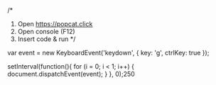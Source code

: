 /*
1) Open https://popcat.click
2) Open console (F12)
3) Insert code & run
*/


var event = new KeyboardEvent('keydown', {
	key: 'g',
	ctrlKey: true
});

setInterval(function(){
	for (i = 0; i < 1; i++) {
		document.dispatchEvent(event);
	}
}, 0);250
